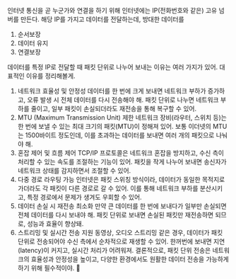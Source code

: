 인터넷 통신을 곧 누군가와 연결을 하기 위해 인터넷에는 IP(전화번호와 같은) 고유 넘버를 만든다. 해당 IP를 가지고 데이터를 전달하는데, 방대한 데이터를 

1. 순서보장
2. 데이터 유지
3. 연결보장


데이터를 특정 IP로 전달할 때 패킷 단위로 나누어 보내는 이유는 여러 가지가 있어. 대표적인 이유를 정리해볼게.

1. 네트워크 효율성 및 안정성
   데이터를 한 번에 크게 보내면 네트워크 부하가 증가하고, 오류 발생 시 전체 데이터를 다시 전송해야 해.
   패킷 단위로 나누면 네트워크 부하를 줄이고, 일부 패킷이 손실되더라도 재전송을 통해 복구할 수 있어.
2. MTU (Maximum Transmission Unit) 제한
   네트워크 장비(라우터, 스위치 등)는 한 번에 보낼 수 있는 최대 크기의 패킷(MTU)이 정해져 있어.
   보통 이더넷의 MTU는 1500바이트 정도인데, 이를 초과하는 데이터를 보내면 여러 개의 패킷으로 나눠야 해.
3. 혼잡 제어 및 흐름 제어
   TCP/IP 프로토콜은 네트워크 혼잡을 방지하고, 수신 측이 처리할 수 있는 속도를 조절하는 기능이 있어.
   패킷을 작게 나누어 보내면 송신자가 네트워크 상태를 감지하면서 조절할 수 있어.
4. 다중 경로 라우팅 가능
   인터넷은 패킷 스위칭 방식이라, 데이터가 동일한 목적지로 가더라도 각 패킷이 다른 경로로 갈 수 있어.
   이를 통해 네트워크 부하를 분산시키고, 특정 경로에서 문제가 생겨도 우회할 수 있어.
5. 데이터 손실 시 재전송 최소화
   만약 큰 데이터를 한 번에 보내다가 일부만 손실되면 전체 데이터를 다시 보내야 해.
   패킷 단위로 보내면 손실된 패킷만 재전송하면 되므로, 성능과 효율이 향상돼.
6. 스트리밍 및 실시간 전송 지원
   동영상, 오디오 스트리밍 같은 경우, 데이터가 패킷 단위로 전송되어야 수신 측에서 순차적으로 재생할 수 있어.
   한꺼번에 보내면 지연(latency)이 커지고, 실시간 처리가 어려워져.
   결론적으로, 패킷 단위 전송은 네트워크의 효율성과 안정성을 높이고, 다양한 환경에서도 원활한 데이터 전송을 가능하게 하기 위해 필수적이야. 🚀

